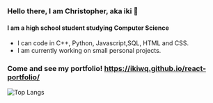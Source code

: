 ### Hello there, I am Christopher, aka iki 👋
#### I am a high school student studying Computer Science
- I can code in C++, Python,  Javascript,SQL, HTML and CSS.
- I am currently working on small personal projects.

### Come and see my portfolio! https://ikiwq.github.io/react-portfolio/

 ![Top Langs](https://github-readme-stats.vercel.app/api/top-langs/?username=ikiwq&hide=javascript,css,scss,html&theme=tokyonight)

<!--
**ikiwq/ikiwq** is a ✨ _special_ ✨ repository because its `README.md` (this file) appears on your GitHub profile.

Here are some ideas to get you started:

- 🔭 I’m currently working on ...
- 🌱 I’m currently learning ...
- 👯 I’m looking to collaborate on ...
- 🤔 I’m looking for help with ...
- 💬 Ask me about ...
- 📫 How to reach me: ...
- 😄 Pronouns: ...
- ⚡ Fun fact: ...
-->
